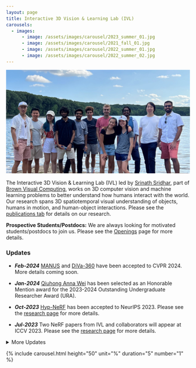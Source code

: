 ```yaml
---
layout: page
title: Interactive 3D Vision & Learning Lab (IVL)
carousels:
  - images:
      - image: /assets/images/carousel/2023_summer_01.jpg
      - image: /assets/images/carousel/2021_fall_01.jpg
      - image: /assets/images/carousel/2022_summer_01.jpg
      - image: /assets/images/carousel/2022_summer_02.jpg
---
```


<div class="home-split-div row">
  <div class="team-image-div">
    <img class="group-image" src="/assets/images/carousel/group-image-cropped.jpg">
  </div>
  <div class="intro-text col-sm">
    <p>
      The Interactive 3D Vision & Learning Lab (IVL) led by <a href="https://cs.brown.edu/people/ssrinath/">Srinath Sridhar</a>, part of <a href="https://visual.cs.brown.edu/">Brown Visual Computing</a>, works on 3D computer vision and machine learning problems to better understand how humans interact with the world. Our research spans 3D spatiotemporal visual understanding of objects, humans in motion, and human-object interactions. Please see the <a href="research.html"> publications tab</a> for details on our research.
    </p>
  </div>

</div>

<div class="alert alert-info" role="alert">
    <b>Prospective Students/Postdocs:</b> We are always looking for motivated students/postdocs to join us. Please see the <a href="/openings.html">Openings</a> page for more details.
</div>

### Updates

- **_Feb-2024_** [MANUS](https://ivl.cs.brown.edu/research/manus.html) and [DiVa-360](https://ivl.cs.brown.edu/research/diva) have been accepted to CVPR 2024. More details coming soon.

- **_Jan-2024_** [Qiuhong Anna Wei](https://github.com/QiuhongAnnaWei) has been selected as an Honorable Mention award for the 2023-2024 Outstanding Undergraduate Researcher Award (URA).
  
- **_Oct-2023_** [Hyp-NeRF](https://hyp-nerf.github.io/) has been accepted to NeurIPS 2023. Please see the [research page](https://ivl.cs.brown.edu/research.html) for more details.
  
- **_Jul-2023_** Two NeRF papers from IVL and collaborators will appear at ICCV 2023. Please see the [research page](https://ivl.cs.brown.edu/research.html) for more details.

<details>
  <summary> More Updates </summary>

  <article markdown="1" class="post-content">

- **_Feb-2023_** IVL will present papers on canonicalizing neural fields, room rearrangement, and text-to-3D shape at CVPR 2023. More details coming soon.
  
- **_Oct-2022_** At NeurIPS, Rao Fu will be presenting our work on **recursive** 3D shape generation. Please see the [project page](https://ivl.cs.brown.edu/research/shapecrafter) for details.

- **_Jun-2022_** At CVPR, we will be presenting a paper on 3D pose canonicalization (ConDor) and a tutorial on neural fields. Please see the [ConDor project page](https://ivl.cs.brown.edu/ConDor/) and [Neural Fields tutorial page](https://neuralfields.cs.brown.edu/cvpr22.html) for more details.

- **_Apr-2022_** Our Eurographics STAR [report and companion website](https://neuralfields.cs.brown.edu/) provides a consolidated overview of coordinate-based neural networks (**neural fields**) in visual computing and beyond by reviewing over 250 papers.

- **_Mar-2022_** Srinath received the [NSF CAREER award](https://www.nsf.gov/awardsearch/showAward?AWD_ID=2143576) that will help further the group's research on 3D perception of human physical skills.

- **_Oct-2021_** I helped co-organize the [Second 3DReps workshop](https://ivl.cs.brown.edu/3DReps/) at ICCV. The workshop recording is now available at this [link](https://www.youtube.com/watch?v=4VKTE1Svl30).

- **_Oct-2021_** [HuMoR](https://geometry.stanford.edu/projects/humor/), a human motion model for robust pose estimation will be presented at ICCV 2021.

- **_Apr-2021_** Srinath received a [Google Research Scholar](https://research.google/outreach/research-scholar-program/recipients/) award to further the group's research on object-centric perception/synthesis for mixed reality.

- **_Mar-2021_** Our upcoming [ICRA paper](https://aadilmehdis.github.io/DRACO-Project-Page/) shows how to learn to densely reconstruct and canonicalize shapes with only weak supervision. Please see the [project page](https://aadilmehdis.github.io/DRACO-Project-Page/) for details, code, and data.

- **_Nov-2020_** Our upcoming [NeurIPS spotlight](https://neurips.cc/Conferences/2020/Schedule?type=Spotlight) paper shows how to learn 3D canonical spatiotemporal representations of dynamically moving point clouds. Please see the [project page](https://geometry.stanford.edu/projects/caspr/) for details.

- **_Aug-2020_** We organized the 3DReps Workshop at ECCV 2020. You can watch the recorded sessions on YouTube (Link: [Session 1](https://www.youtube.com/watch?v=XaaiwCqEWI4), [Session 2](https://www.youtube.com/watch?v=BskUrVASLB4)).

- **_Aug-2020_** Upcoming paper at ECCV on [sparse multiview 3D surface recontruction](https://geometry.stanford.edu/projects/pix2surf/) aka Pix2Surf.

- **_Jan-2020_** I am serving on the program committee (Area Chair) for [IEEE VR 2020](http://ieeevr.org/2020/).

- **_Jan-2020_** Paper on [predicting object dynamics](https://geometry.stanford.edu/projects/learningdynamicsWACV2020/) of previously unseen objects accepted to WACV.

- **_Dec-2019_** [Davis Rempe](https://davrempe.github.io/) is presenting our paper on [multi-view aggregation for 3D reconstruction](https://geometry.stanford.edu/projects/xnocs/) at NeurIPS. Code and datasets are available.

- **_Jun-2019_** Watch the [interview](https://www.youtube.com/watch?v=Vz2yDmrVURQ) we did for our CVPR 2019 paper.

- **_May-2019_** Our [paper](https://storage.googleapis.com/pirk.io/projects/learning_interactions/index.html) on learning to generate human-object interactions was awarded an [honorable mention](https://cs.brown.edu/people/ssrinath/misc/photos/EG2019_HonMention_crop.jpg) at Eurographics 2019. Read my blog post on this work on the [SAIL Blog](http://ai.stanford.edu/blog/generate-human-object/).

- **_Mar-2019_** Can we estimate the 6D pose and size of novel object instances never encountered before? Our upcoming [CVPR oral paper](https://arxiv.org/abs/1901.02970) shows one way ([video](https://www.youtube.com/watch?v=UsfoLcInlhM)).

- **_Mar-2019_** Read my [Twitter thread](https://twitter.com/drsrinathsridha/status/1113314946136268800) about interesting hand facts that you may not have known before.

</article>

</details>

{% include carousel.html height="50" unit="%" duration="5" number="1" %}
